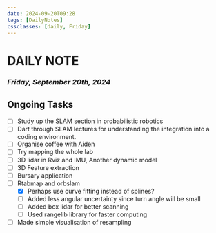 ```yaml
---
date: 2024-09-20T09:28
tags: [DailyNotes]
cssclasses: [daily, Friday]
---
```

# DAILY NOTE
### *Friday, September 20th, 2024*

## Ongoing Tasks

- [ ] Study up the SLAM section in probabilistic robotics
- [ ] Dart through SLAM lectures for understanding the integration into a coding environment.
- [ ] Organise coffee with Aiden
- [ ] Try mapping the whole lab
- [ ] 3D lidar in Rviz and IMU, Another dynamic model
- [ ] 3D Feature extraction
- [ ] Bursary application
- [ ] Rtabmap and orbslam
	- [x] Perhaps use curve fitting instead of splines? 
	- [ ] Added less angular uncertainty since turn angle will be small
	- [ ] Added box lidar for better scanning
	- [ ] Used rangelib library for faster computing
- [ ] Made simple visualisation of resampling